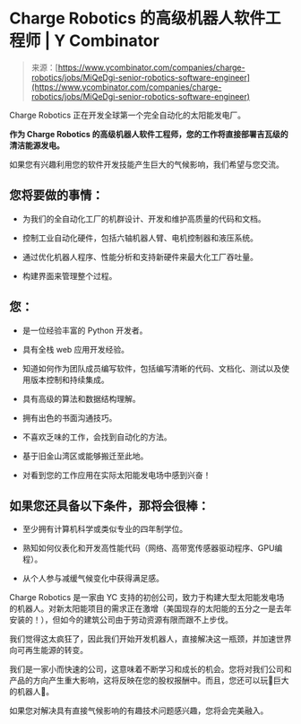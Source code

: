 <!--yml

category: 未分类

date: 2024-05-27 14:56:45

-->

# Charge Robotics 的高级机器人软件工程师 | Y Combinator

> 来源：[https://www.ycombinator.com/companies/charge-robotics/jobs/MiQeDgi-senior-robotics-software-engineer](https://www.ycombinator.com/companies/charge-robotics/jobs/MiQeDgi-senior-robotics-software-engineer)

Charge Robotics 正在开发全球第一个完全自动化的太阳能发电厂。

**作为 Charge Robotics 的高级机器人软件工程师，您的工作将直接部署吉瓦级的清洁能源发电。**

如果您有兴趣利用您的软件开发技能产生巨大的气候影响，我们希望与您交流。

## 您将要做的事情：

+   为我们的全自动化工厂的机群设计、开发和维护高质量的代码和文档。

+   控制工业自动化硬件，包括六轴机器人臂、电机控制器和液压系统。

+   通过优化机器人程序、性能分析和支持新硬件来最大化工厂吞吐量。

+   构建界面来管理整个过程。

## 您：

+   是一位经验丰富的 Python 开发者。

+   具有全栈 web 应用开发经验。

+   知道如何作为团队成员编写软件，包括编写清晰的代码、文档化、测试以及使用版本控制和持续集成。

+   具有高级的算法和数据结构理解。

+   拥有出色的书面沟通技巧。

+   不喜欢乏味的工作，会找到自动化的方法。

+   基于旧金山湾区或能够搬迁至此地。

+   对看到您的工作应用在实际太阳能发电场中感到兴奋！

## 如果您还具备以下条件，那将会很棒：

+   至少拥有计算机科学或类似专业的四年制学位。

+   熟知如何仪表化和开发高性能代码（网络、高带宽传感器驱动程序、GPU编程）。

+   从个人参与减缓气候变化中获得满足感。

Charge Robotics 是一家由 YC 支持的初创公司，致力于构建大型太阳能发电场的机器人。对新太阳能项目的需求正在激增（美国现存的太阳能的五分之一是去年安装的！），但如今的建筑公司由于劳动资源有限而跟不上步伐。

我们觉得这太疯狂了，因此我们开始开发机器人，直接解决这一瓶颈，并加速世界向可再生能源的转变。

我们是一家小而快速的公司，这意味着不断学习和成长的机会。您将对我们公司和产品的方向产生重大影响，这将反映在您的股权报酬中。而且，您还可以玩🤖巨大的机器人🤖。

如果您对解决具有直接气候影响的有趣技术问题感兴趣，您将会完美融入。
